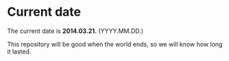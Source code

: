 # Current date

The current date is **2014.03.21.** (YYYY.MM.DD.)

This repository will be good when the world ends, so we will know how long it lasted.